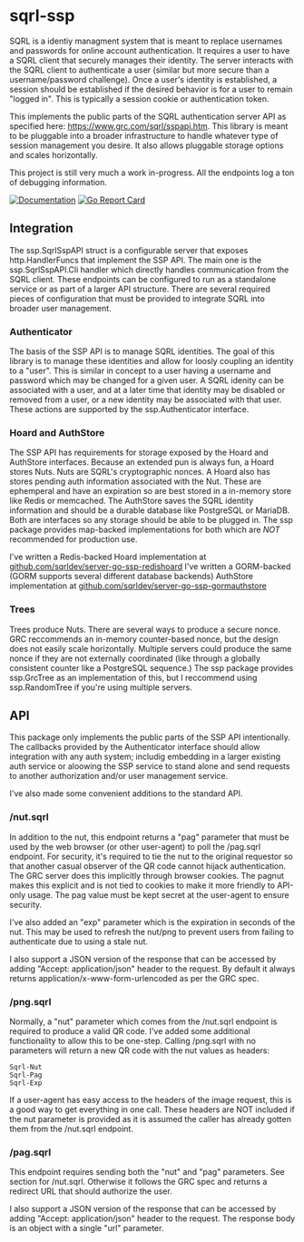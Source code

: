# sqrl-ssp #
SQRL is a identiy managment system that is meant to replace usernames and passwords for online
account authentication. It requires a user to have a SQRL client that securely manages their 
identity. The server interacts with the SQRL client to authenticate a user (similar but more 
secure than a username/password challenge). Once a user's identity is established, a session
should be established if the desired behavior is for a user to remain "logged in". This is typically
a session cookie or authentication token.

This implements the public parts of the SQRL authentication server API as specified here: https://www.grc.com/sqrl/sspapi.htm.
This library is meant to be pluggable into a broader infrastructure to handle whatever type
of session management you desire. It also allows pluggable storage options and scales horizontally.

This project is still very much a work in-progress. All the endpoints log a ton of debugging information.

[![Documentation](https://godoc.org/github.com/sqrldev/server-go-ssp?status.svg)](https://godoc.org/github.com/sqrldev/server-go-ssp)
[![Go Report Card](https://goreportcard.com/badge/github.com/sqrldev/server-go-ssp)](https://goreportcard.com/report/github.com/sqrldev/server-go-ssp)

## Integration ##
The ssp.SqrlSspAPI struct is a configurable server that exposes http.HandlerFuncs that implement the SSP API. The main one
is the ssp.SqrlSspAPI.Cli handler which directly handles communication from the SQRL client. These endpoints can be configured to 
run as a standalone service or as part of a larger API structure. There are several required pieces
of configuration that must be provided to integrate SQRL into broader user management. 

### Authenticator ###
The basis of the SSP API is to manage SQRL identities. The goal of this library is to manage these identities and allow
for loosly coupling an identity to a "user". This is similar in concept to a user having a username and password which may be
changed for a given user. A SQRL idenity can be associated with a user, and at a later time that identity may be disabled or
removed from a user, or a new identity may be associated with that user. These actions are supported by the ssp.Authenticator
interface.

### Hoard and AuthStore ##
The SSP API has requirements for storage exposed by the Hoard and AuthStore interfaces. Because an extended pun is always fun, a Hoard stores Nuts.
Nuts are SQRL's cryptographic nonces. A Hoard also has stores pending auth information associated with the Nut. These are ephemperal and have an
expiration so are best stored in a in-memory store like Redis or memcached. The AuthStore saves the SQRL identity information and should be a durable database like PostgreSQL or MariaDB. Both are interfaces so any storage should be able to be plugged in. The ssp package provides map-backed implementations for both which are *NOT* recommended for production use. 

I've written a Redis-backed Hoard implementation at [github.com/sqrldev/server-go-ssp-redishoard](https://github.com/sqrldev/server-go-ssp-redishoard)
I've written a GORM-backed (GORM supports several different database backends) AuthStore implementation at [github.com/sqrldev/server-go-ssp-gormauthstore](https://github.com/sqrldev/server-go-ssp-gormauthstore)


### Trees ###
Trees produce Nuts. There are several ways to produce a secure nonce. GRC reccommends an in-memory counter-based nonce, but the design
does not easily scale horizontally. Multiple servers could produce the same nonce if they are not externally coordinated (like through
a globally consistent counter like a PostgreSQL sequence.) The ssp package provides ssp.GrcTree as an implementation of this, but I 
reccommend using ssp.RandomTree if you're using multiple servers.

## API ##
This package only implements the public parts of the SSP API intentionally. The callbacks provided by the Authenticator interface
should allow integration with any auth system; includig embedding in a larger existing auth service or aloowing the SSP service to
stand alone and send requests to another authorization and/or user management service.

I've also made some convenient additions to the standard API.

### /nut.sqrl ###
In addition to the nut, this endpoint returns a "pag" parameter that must be used by the web browser (or other user-agent)
to poll the /pag.sqrl endpoint. For security, it's required to tie the nut to the original requestor so that another
casual observer of the QR code cannot hijack authentication. The GRC server does this implicitly through browser cookies.
The pagnut makes this explicit and is not tied to cookies to make it more friendly to API-only usage. The pag value must 
be kept secret at the user-agent to ensure security.

I've also added an "exp" parameter which is the expiration in seconds of the nut. This may be used to refresh the nut/png
to prevent users from failing to authenticate due to using a stale nut.

I also support a JSON version of the response that can be accessed by adding "Accept: application/json" header to the request.
By default it always returns application/x-www-form-urlencoded as per the GRC spec.

### /png.sqrl ###
Normally, a "nut" parameter which comes from the /nut.sqrl endpoint is required to produce a valid QR code. I've added
some additional functionality to allow this to be one-step. Calling /png.sqrl with no parameters will return a new QR
code with the nut values as headers:

    Sqrl-Nut
    Sqrl-Pag
    Sqrl-Exp

If a user-agent has easy access to the headers of the image request, this is a good way to get everything in one call.
These headers are NOT included if the nut parameter is provided as it is assumed the caller has already gotten them from
the /nut.sqrl endpoint.

### /pag.sqrl ###
This endpoint requires sending both the "nut" and "pag" parameters. See section for /nut.sqrl.
Otherwise it follows the GRC spec and returns a redirect URL that should authorize the user.

I also support a JSON version of the response that can be accessed by adding "Accept: application/json" header to the request.
The response body is an object with a single "url" parameter.
